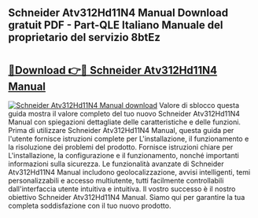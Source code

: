 ## Schneider Atv312Hd11N4 Manual Download gratuit PDF - Part-QLE Italiano Manuale del proprietario del servizio 8btEz

# <h2><a href="http://dfcz6lp.blite.top/?on=Schneider+Atv312Hd11N4+Manual">🔗Download 👉🔴 Schneider Atv312Hd11N4 Manual</a></h2>

[![Schneider Atv312Hd11N4 Manual download](https://i.imgur.com/lujVjoI.png)](http://dfcz6lp.blite.top/?on=Schneider+Atv312Hd11N4+Manual)
Valore di sblocco questa guida mostra il valore completo del tuo nuovo Schneider Atv312Hd11N4 Manual con spiegazioni dettagliate delle caratteristiche e delle funzioni. Prima di utilizzare Schneider Atv312Hd11N4 Manual, questa guida per l'utente fornisce istruzioni complete per L'installazione, il funzionamento e la risoluzione dei problemi del prodotto. Fornisce istruzioni chiare per L'installazione, la configurazione e il funzionamento, nonché importanti informazioni sulla sicurezza. Le funzionalità avanzate di Schneider Atv312Hd11N4 Manual includono geolocalizzazione, avvisi intelligenti, temi personalizzabili e accesso multiutente, tutti facilmente controllabili dall'interfaccia utente intuitiva e intuitiva. Il vostro successo è il nostro obiettivo Schneider Atv312Hd11N4 Manual. Siamo qui per garantire la tua completa soddisfazione con il tuo nuovo prodotto.
